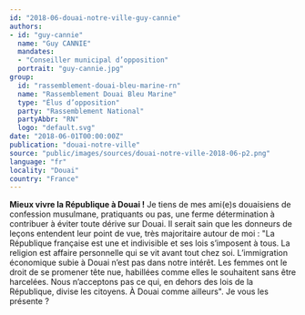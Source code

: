 ```yaml
---
id: "2018-06-douai-notre-ville-guy-cannie"
authors:
- id: "guy-cannie"
  name: "Guy CANNIE"
  mandates: 
  - "Conseiller municipal d’opposition"
  portrait: "guy-cannie.jpg"
group:
  id: "rassemblement-douai-bleu-marine-rn"
  name: "Rassemblement Douai Bleu Marine"
  type: "Élus d’opposition"
  party: "Rassemblement National"
  partyAbbr: "RN"
  logo: "default.svg"
date: "2018-06-01T00:00:00Z"
publication: "douai-notre-ville"
source: "public/images/sources/douai-notre-ville-2018-06-p2.png"
language: "fr"
locality: "Douai"
country: "France"
---
```


**Mieux vivre la République à Douai !**
Je tiens de mes ami(e)s douaisiens de confession musulmane, pratiquants ou pas, une ferme détermination à contribuer à éviter toute dérive sur Douai. Il serait sain que les donneurs de leçons entendent leur point de vue, très majoritaire autour de moi :
"La République française est une et indivisible et ses lois s’imposent à tous. La religion est affaire personnelle qui se vit avant tout chez soi. L’immigration économique subie à Douai n’est pas dans notre intérêt. Les femmes ont le droit de se promener tête nue, habillées comme elles le souhaitent sans être harcelées. Nous n’acceptons pas ce qui, en dehors des lois de la République, divise les citoyens. À Douai comme ailleurs".
Je vous les présente ?
